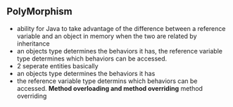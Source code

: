 ## PolyMorphism
- ability for Java to take advantage of the difference between a reference variable and an object in memory when the two are related by inheritance
- an objects type determines the behaviors it has, the reference variable type determines which behaviors can be accessed.
- 2 seperate entities basically
- an objects type determines the behaviors it has 
- the reference variable type determins which behaviors can be accessed.
**Method overloading and method overriding**
method overriding